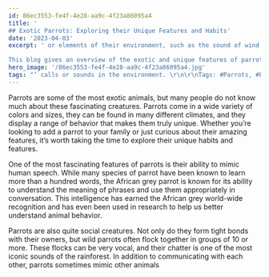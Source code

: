 ```yaml
---
id: 86ec3553-fe4f-4e28-aa9c-4f23a86095a4
title: '
## Exotic Parrots: Exploring their Unique Features and Habits'
date: '2023-04-03'
excerpt: ' or elements of their environment, such as the sound of wind or a passing truck.

This blog gives an overview of the exotic and unique features of parrots, from their mimicry of human language to their social flocking behavior.'
hero_image: '/86ec3553-fe4f-4e28-aa9c-4f23a86095a4.jpg'
tags: "’ calls or sounds in the environment. \r\n\r\nTags: #Parrots, #ExoticAnimals, #MimicHumanSpeech, #SocialCreatures, #RainforestSounds"
---
```


 

Parrots are some of the most exotic animals, but many people do not know much about these fascinating creatures.  Parrots come in a wide variety of colors and sizes, they can be found in many different climates, and they display a range of behavior that makes them truly unique. Whether you’re looking to add a parrot to your family or just curious about their amazing features, it’s worth taking the time to explore their unique habits and features. 

One of the most fascinating features of parrots is their ability to mimic human speech. While many species of parrot have been known to learn more than a hundred words, the African grey parrot is known for its ability to understand the meaning of phrases and use them appropriately in conversation. This intelligence has earned the African grey world-wide recognition and has even been used in research to help us better understand animal behavior.

Parrots are also quite social creatures. Not only do they form tight bonds with their owners, but wild parrots often flock together in groups of 10 or more. These flocks can be very vocal, and their chatter is one of the most iconic sounds of the rainforest. In addition to communicating with each other, parrots sometimes mimic other animals
